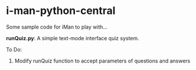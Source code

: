 # i-man-python-central
Some sample code for iMan to play with...

**runQuiz.py**: A simple text-mode interface quiz system.

To Do:
1. Modify runQuiz function to accept parameters of questions and answers
